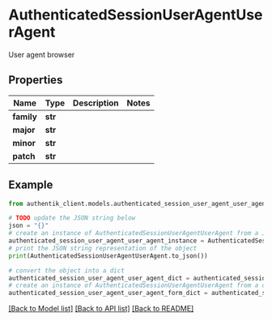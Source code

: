 # AuthenticatedSessionUserAgentUserAgent

User agent browser

## Properties

Name | Type | Description | Notes
------------ | ------------- | ------------- | -------------
**family** | **str** |  | 
**major** | **str** |  | 
**minor** | **str** |  | 
**patch** | **str** |  | 

## Example

```python
from authentik_client.models.authenticated_session_user_agent_user_agent import AuthenticatedSessionUserAgentUserAgent

# TODO update the JSON string below
json = "{}"
# create an instance of AuthenticatedSessionUserAgentUserAgent from a JSON string
authenticated_session_user_agent_user_agent_instance = AuthenticatedSessionUserAgentUserAgent.from_json(json)
# print the JSON string representation of the object
print(AuthenticatedSessionUserAgentUserAgent.to_json())

# convert the object into a dict
authenticated_session_user_agent_user_agent_dict = authenticated_session_user_agent_user_agent_instance.to_dict()
# create an instance of AuthenticatedSessionUserAgentUserAgent from a dict
authenticated_session_user_agent_user_agent_form_dict = authenticated_session_user_agent_user_agent.from_dict(authenticated_session_user_agent_user_agent_dict)
```
[[Back to Model list]](../README.md#documentation-for-models) [[Back to API list]](../README.md#documentation-for-api-endpoints) [[Back to README]](../README.md)


